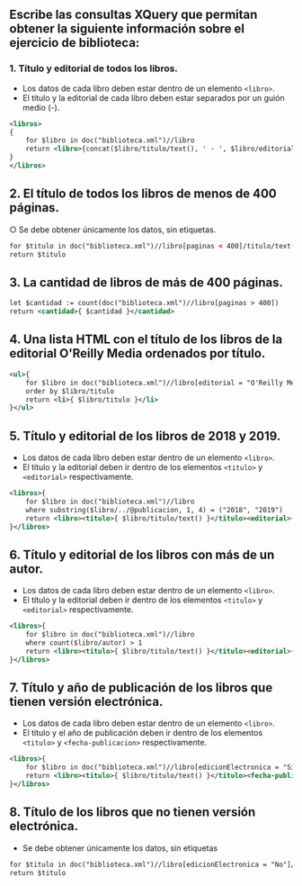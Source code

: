 ## Escribe las consultas XQuery que permitan obtener la siguiente información sobre el ejercicio de biblioteca:

### 1. Título y editorial de todos los libros.

- Los datos de cada libro deben estar dentro de un elemento `<libro>`.
- El título y la editorial de cada libro deben estar separados por un guión medio (-).

```xml
<libros>
{
    for $libro in doc("biblioteca.xml")//libro
    return <libro>{concat($libro/titulo/text(), ' - ', $libro/editorial/text())}</libro>
}
</libros>
```

## 2. El título de todos los libros de menos de 400 páginas.
○ Se debe obtener únicamente los datos, sin etiquetas.

```xml
for $titulo in doc("biblioteca.xml")//libro[paginas < 400]/titulo/text()
return $titulo
```

## 3. La cantidad de libros de más de 400 páginas. 

```xml
let $cantidad := count(doc("biblioteca.xml")//libro[paginas > 400])
return <cantidad>{ $cantidad }</cantidad>
```

## 4. Una lista HTML con el título de los libros de la editorial O'Reilly Media ordenados por título.  

```xml
<ul>{
    for $libro in doc("biblioteca.xml")//libro[editorial = "O'Reilly Media"]
    order by $libro/titulo
    return <li>{ $libro/titulo }</li>
}</ul>
```

## 5. Título y editorial de los libros de 2018 y 2019.
- Los datos de cada libro deben estar dentro de un elemento `<libro>`.
- El título y la editorial deben ir dentro de los elementos `<titulo>` y `<editorial>` respectivamente.

```xml
<libros>{
    for $libro in doc("biblioteca.xml")//libro
    where substring($libro/../@publicacion, 1, 4) = ("2018", "2019")
    return <libro><titulo>{ $libro/titulo/text() }</titulo><editorial>{ $libro/editorial/text() }</editorial></libro>
}</libros>
```

## 6. Título y editorial de los libros con más de un autor.
- Los datos de cada libro deben estar dentro de un elemento `<libro>`.
- El título y la editorial deben ir dentro de los elementos `<titulo>` y `<editorial>` respectivamente.

```xml
<libros>{
    for $libro in doc("biblioteca.xml")//libro
    where count($libro/autor) > 1
    return <libro><titulo>{ $libro/titulo/text() }</titulo><editorial>{ $libro/editorial/text() }</editorial></libro>
}</libros>
```

## 7. Título y año de publicación de los libros que tienen versión electrónica.
- Los datos de cada libro deben estar dentro de un elemento `<libro>`.
- El título y el año de publicación deben ir dentro de los elementos `<titulo>` y `<fecha-publicacion>` respectivamente.

```xml
<libros>{
    for $libro in doc("biblioteca.xml")//libro[edicionElectronica = "Si"]
    return <libro><titulo>{ $libro/titulo/text() }</titulo><fecha-publicacion>{ substring($libro/../@publicacion, 1, 4) }</fecha-publicacion></libro>
}</libros>
```

## 8. Título de los libros que no tienen versión electrónica.
- Se debe obtener únicamente los datos, sin etiquetas

```xml
for $titulo in doc("biblioteca.xml")//libro[edicionElectronica = "No"]/titulo/text()
return $titulo
```
